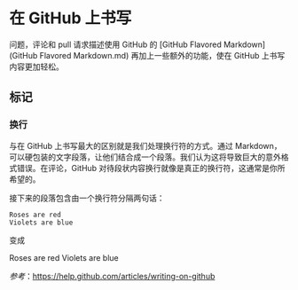 在 GitHub 上书写
====

问题，评论和 pull 请求描述使用 GitHub 的 [GitHub Flavored Markdown](GitHub Flavored Markdown.md) 再加上一些额外的功能，使在 GitHub 上书写内容更加轻松。

## 标记

### 换行

与在 GitHub 上书写最大的区别就是我们处理换行符的方式。通过 Markdown，可以硬包装的文字段落，让他们结合成一个段落。我们认为这将导致巨大的意外格式错误。在评论，GitHub 对待段状内容换行就像是真正的换行符，这通常是你所希望的。

接下来的段落包含由一个换行符分隔两句话：

```
Roses are red
Violets are blue
```

变成 

Roses are red
Violets are blue

*参考*：<https://help.github.com/articles/writing-on-github>
